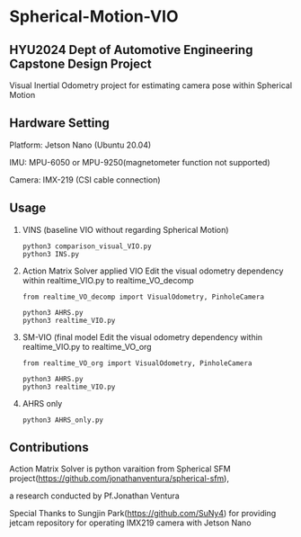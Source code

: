 # Spherical-Motion-VIO
HYU2024 Dept of Automotive Engineering Capstone Design Project
---------------------------------------------------------------
Visual Inertial Odometry project for estimating camera pose within Spherical Motion

Hardware Setting
----------------------
Platform: Jetson Nano (Ubuntu 20.04) 

IMU: MPU-6050 or MPU-9250(magnetometer function not supported)

Camera: IMX-219 (CSI cable connection)

Usage
----------------------
1. VINS (baseline VIO without regarding Spherical Motion)

   ```
   python3 comparison_visual_VIO.py
   python3 INS.py
   ```
   
3. Action Matrix Solver applied VIO
   Edit the visual odometry dependency within realtime_VIO.py to realtime_VO_decomp

   ```
   from realtime_VO_decomp import VisualOdometry, PinholeCamera
   ```

   ```
   python3 AHRS.py
   python3 realtime_VIO.py
   ```
   
4. SM-VIO (final model
   Edit the visual odometry dependency within realtime_VIO.py to realtime_VO_org
   
   ```
   from realtime_VO_org import VisualOdometry, PinholeCamera
   ```
   
   ```
   python3 AHRS.py
   python3 realtime_VIO.py
   ```
5. AHRS only
   
   ```
   python3 AHRS_only.py
   ```

Contributions
----------------------
Action Matrix Solver is python varaition from Spherical SFM project(<https://github.com/jonathanventura/spherical-sfm>),

a research conducted by Pf.Jonathan Ventura



Special Thanks to Sungjin Park(<https://github.com/SuNy4>) for providing jetcam repository for operating IMX219 camera with Jetson Nano
